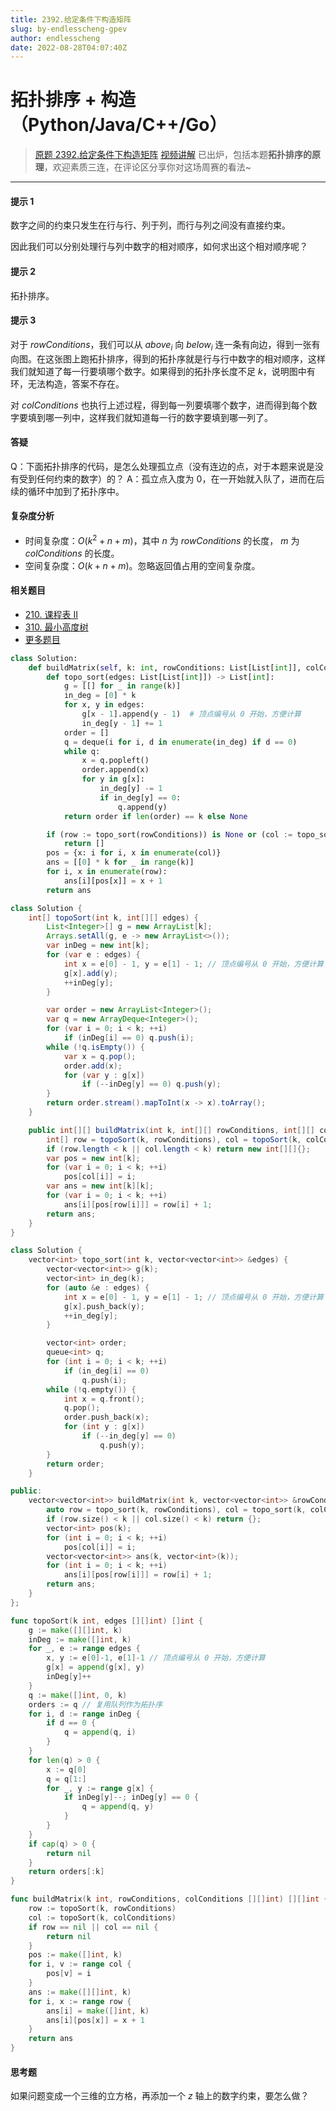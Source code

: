 ```yaml
---
title: 2392.给定条件下构造矩阵
slug: by-endlesscheng-gpev
author: endlesscheng
date: 2022-08-28T04:07:40Z
---
```

# 拓扑排序 + 构造（Python/Java/C++/Go）
 
> [原题 2392.给定条件下构造矩阵](https://leetcode.cn/problems/build-a-matrix-with-conditions)
[视频讲解](https://www.bilibili.com/video/BV1mG411V7fj) 已出炉，包括本题**拓扑排序的原理**，欢迎素质三连，在评论区分享你对这场周赛的看法~

---

#### 提示 1

数字之间的约束只发生在行与行、列于列，而行与列之间没有直接约束。

因此我们可以分别处理行与列中数字的相对顺序，如何求出这个相对顺序呢？

#### 提示 2

拓扑排序。

#### 提示 3

对于 $\textit{rowConditions}$，我们可以从 $\textit{above}_i$ 向 $\textit{below}_i$ 连一条有向边，得到一张有向图。在这张图上跑拓扑排序，得到的拓扑序就是行与行中数字的相对顺序，这样我们就知道了每一行要填哪个数字。如果得到的拓扑序长度不足 $k$，说明图中有环，无法构造，答案不存在。

对 $\textit{colConditions}$ 也执行上述过程，得到每一列要填哪个数字，进而得到每个数字要填到哪一列中，这样我们就知道每一行的数字要填到哪一列了。

#### 答疑

Q：下面拓扑排序的代码，是怎么处理孤立点（没有连边的点，对于本题来说是没有受到任何约束的数字）的？
A：孤立点入度为 $0$，在一开始就入队了，进而在后续的循环中加到了拓扑序中。

#### 复杂度分析

- 时间复杂度：$O(k^2+n+m)$，其中 $n$ 为 $\textit{rowConditions}$ 的长度， $m$ 为 $\textit{colConditions}$ 的长度。
- 空间复杂度：$O(k+n+m)$。忽略返回值占用的空间复杂度。



#### 相关题目

- [210. 课程表 II](https://leetcode.cn/problems/course-schedule-ii/)
- [310. 最小高度树](https://leetcode.cn/problems/minimum-height-trees/)
- [更多题目](https://leetcode.cn/tag/topological-sort/)

```py [sol1-Python3]
class Solution:
    def buildMatrix(self, k: int, rowConditions: List[List[int]], colConditions: List[List[int]]) -> List[List[int]]:
        def topo_sort(edges: List[List[int]]) -> List[int]:
            g = [[] for _ in range(k)]
            in_deg = [0] * k
            for x, y in edges:
                g[x - 1].append(y - 1)  # 顶点编号从 0 开始，方便计算
                in_deg[y - 1] += 1
            order = []
            q = deque(i for i, d in enumerate(in_deg) if d == 0)
            while q:
                x = q.popleft()
                order.append(x)
                for y in g[x]:
                    in_deg[y] -= 1
                    if in_deg[y] == 0:
                        q.append(y)
            return order if len(order) == k else None

        if (row := topo_sort(rowConditions)) is None or (col := topo_sort(colConditions)) is None:
            return []
        pos = {x: i for i, x in enumerate(col)}
        ans = [[0] * k for _ in range(k)]
        for i, x in enumerate(row):
            ans[i][pos[x]] = x + 1
        return ans
```

```java [sol1-Java]
class Solution {
    int[] topoSort(int k, int[][] edges) {
        List<Integer>[] g = new ArrayList[k];
        Arrays.setAll(g, e -> new ArrayList<>());
        var inDeg = new int[k];
        for (var e : edges) {
            int x = e[0] - 1, y = e[1] - 1; // 顶点编号从 0 开始，方便计算
            g[x].add(y);
            ++inDeg[y];
        }

        var order = new ArrayList<Integer>();
        var q = new ArrayDeque<Integer>();
        for (var i = 0; i < k; ++i)
            if (inDeg[i] == 0) q.push(i);
        while (!q.isEmpty()) {
            var x = q.pop();
            order.add(x);
            for (var y : g[x])
                if (--inDeg[y] == 0) q.push(y);
        }
        return order.stream().mapToInt(x -> x).toArray();
    }

    public int[][] buildMatrix(int k, int[][] rowConditions, int[][] colConditions) {
        int[] row = topoSort(k, rowConditions), col = topoSort(k, colConditions);
        if (row.length < k || col.length < k) return new int[][]{};
        var pos = new int[k];
        for (var i = 0; i < k; ++i)
            pos[col[i]] = i;
        var ans = new int[k][k];
        for (var i = 0; i < k; ++i)
            ans[i][pos[row[i]]] = row[i] + 1;
        return ans;
    }
}
```

```cpp [sol1-C++]
class Solution {
    vector<int> topo_sort(int k, vector<vector<int>> &edges) {
        vector<vector<int>> g(k);
        vector<int> in_deg(k);
        for (auto &e : edges) {
            int x = e[0] - 1, y = e[1] - 1; // 顶点编号从 0 开始，方便计算
            g[x].push_back(y);
            ++in_deg[y];
        }

        vector<int> order;
        queue<int> q;
        for (int i = 0; i < k; ++i)
            if (in_deg[i] == 0)
                q.push(i);
        while (!q.empty()) {
            int x = q.front();
            q.pop();
            order.push_back(x);
            for (int y : g[x])
                if (--in_deg[y] == 0)
                    q.push(y);
        }
        return order;
    }

public:
    vector<vector<int>> buildMatrix(int k, vector<vector<int>> &rowConditions, vector<vector<int>> &colConditions) {
        auto row = topo_sort(k, rowConditions), col = topo_sort(k, colConditions);
        if (row.size() < k || col.size() < k) return {};
        vector<int> pos(k);
        for (int i = 0; i < k; ++i)
            pos[col[i]] = i;
        vector<vector<int>> ans(k, vector<int>(k));
        for (int i = 0; i < k; ++i)
            ans[i][pos[row[i]]] = row[i] + 1;
        return ans;
    }
};
```

```go [sol1-Go]
func topoSort(k int, edges [][]int) []int {
	g := make([][]int, k)
	inDeg := make([]int, k)
	for _, e := range edges {
		x, y := e[0]-1, e[1]-1 // 顶点编号从 0 开始，方便计算
		g[x] = append(g[x], y)
		inDeg[y]++
	}
	q := make([]int, 0, k)
	orders := q // 复用队列作为拓扑序
	for i, d := range inDeg {
		if d == 0 {
			q = append(q, i)
		}
	}
	for len(q) > 0 {
		x := q[0]
		q = q[1:]
		for _, y := range g[x] {
			if inDeg[y]--; inDeg[y] == 0 {
				q = append(q, y)
			}
		}
	}
	if cap(q) > 0 {
		return nil
	}
	return orders[:k]
}

func buildMatrix(k int, rowConditions, colConditions [][]int) [][]int {
	row := topoSort(k, rowConditions)
	col := topoSort(k, colConditions)
	if row == nil || col == nil {
		return nil
	}
	pos := make([]int, k)
	for i, v := range col {
		pos[v] = i
	}
	ans := make([][]int, k)
	for i, x := range row {
		ans[i] = make([]int, k)
		ans[i][pos[x]] = x + 1
	}
	return ans
}
```

#### 思考题

如果问题变成一个三维的立方格，再添加一个 $z$ 轴上的数字约束，要怎么做？

